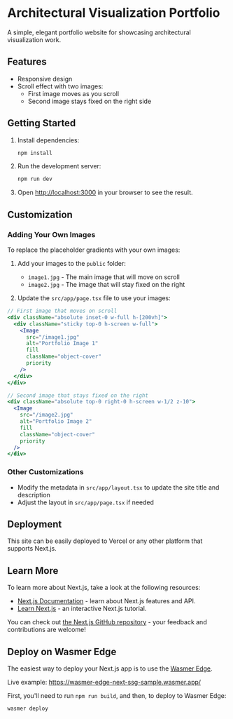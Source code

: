 # Architectural Visualization Portfolio

A simple, elegant portfolio website for showcasing architectural visualization work.

## Features

- Responsive design
- Scroll effect with two images:
  - First image moves as you scroll
  - Second image stays fixed on the right side

## Getting Started

1. Install dependencies:
   ```bash
   npm install
   ```

2. Run the development server:
   ```bash
   npm run dev
   ```

3. Open [http://localhost:3000](http://localhost:3000) in your browser to see the result.

## Customization

### Adding Your Own Images

To replace the placeholder gradients with your own images:

1. Add your images to the `public` folder:
   - `image1.jpg` - The main image that will move on scroll
   - `image2.jpg` - The image that will stay fixed on the right

2. Update the `src/app/page.tsx` file to use your images:

```jsx
// First image that moves on scroll
<div className="absolute inset-0 w-full h-[200vh]">
  <div className="sticky top-0 h-screen w-full">
    <Image
      src="/image1.jpg"
      alt="Portfolio Image 1"
      fill
      className="object-cover"
      priority
    />
  </div>
</div>

// Second image that stays fixed on the right
<div className="absolute top-0 right-0 h-screen w-1/2 z-10">
  <Image
    src="/image2.jpg"
    alt="Portfolio Image 2"
    fill
    className="object-cover"
    priority
  />
</div>
```

### Other Customizations

- Modify the metadata in `src/app/layout.tsx` to update the site title and description
- Adjust the layout in `src/app/page.tsx` if needed

## Deployment

This site can be easily deployed to Vercel or any other platform that supports Next.js.

## Learn More

To learn more about Next.js, take a look at the following resources:

- [Next.js Documentation](https://nextjs.org/docs) - learn about Next.js features and API.
- [Learn Next.js](https://nextjs.org/learn) - an interactive Next.js tutorial.

You can check out [the Next.js GitHub repository](https://github.com/vercel/next.js/) - your feedback and contributions are welcome!

## Deploy on Wasmer Edge

The easiest way to deploy your Next.js app is to use the [Wasmer Edge](https://wasmer.io/products/edge).

Live example: https://wasmer-edge-next-ssg-sample.wasmer.app/

First, you'll need to run `npm run build`, and then, to deploy to Wasmer Edge:

```bash
wasmer deploy
```
